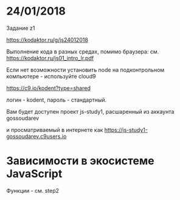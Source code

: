 # 24/01/2018

Задание z1

https://kodaktor.ru/g/js24012018

Выполнение кода в разных средах, помимо браузера: см. https://kodaktor.ru/js01_intro_lr.pdf 

Если нет возможности установить node на подконтрольном компьютере - используйте cloud9

https://c9.io/kodent?type=shared

логин - kodent, пароль - стандартный.

Вам будет доступен проект js-study1, расшаренный из аккаунта gossoudarev

и просматриваемый в интернете как https://js-study1-gossoudarev.c9users.io

# Зависимости в экосистеме JavaScript

Функции - см. step2

